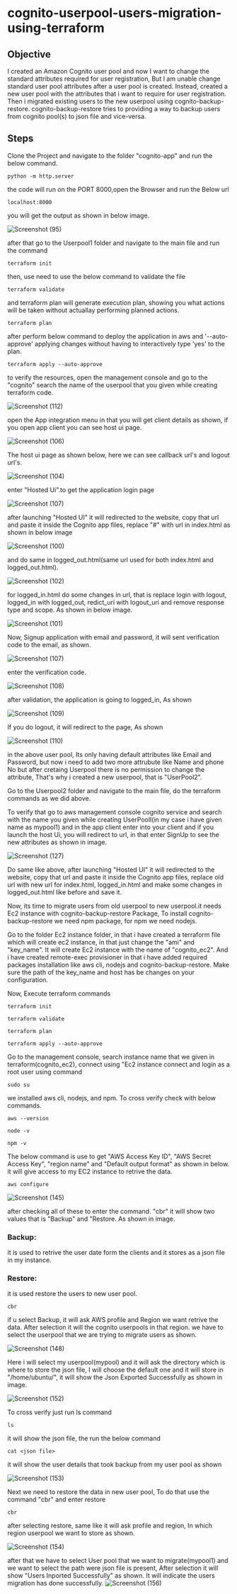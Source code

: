 # cognito-userpool-users-migration-using-terraform

## Objective
I created an Amazon Cognito user pool and now I want to change the standard attributes required for user registration, But I am unable change standard user pool attributes after a user pool is created. Instead, created a new user pool with the attributes that i want to require for user registration. Then i  migrated  existing users to the new userpool using cognito-backup-restore.
cognito-backup-restore tries to  providing a way to backup users from cognito pool(s) to json file and vice-versa.

## Steps

Clone the Project and navigate to the folder "cognito-app" and run the below command.
```t
python -m http.server 
```
the code will run on the PORT 8000,open the Browser and run the Below url
```t
localhost:8000
```
you will get the output as shown in below image.

![Screenshot (95)](https://user-images.githubusercontent.com/120295902/235646615-444e1946-0323-4395-9fac-0d55266d13d6.png)

after that go to the Userpool1 folder and navigate to the main file and run the command
```t
terraform init
```
then, use need to use the below command to validate the file
```t
terraform validate
```
and terraform plan will generate execution plan, showing you what actions will be taken without actuallay performing planned actions.
```t
terraform plan
```
after perform below command to deploy the application in aws and '--auto-approve' applying changes without having to interactively type 'yes' to the plan.
```t
terraform apply --auto-approve
```
to verify the resources, open the management console and go to the "cognito" search the name of the userpool that you given while creating terraform code.

![Screenshot (112)](https://user-images.githubusercontent.com/120295902/235833543-701fa476-af86-4e2f-88b1-c0553e4a602d.png)
 
 open the App integration menu in that you will get client details as shown, if you open app client you can see host ui page.
 
![Screenshot (106)](https://user-images.githubusercontent.com/120295902/235735658-8d887291-8903-4c34-a01c-e623d0a8aaa0.png)

The host ui page as shown below, here we can see callback url's and logout url's.

![Screenshot (104)](https://user-images.githubusercontent.com/120295902/235735667-8992eee2-d7dd-44ab-9702-85e56272d267.png)

enter "Hosted Ui".to get the application login page

![Screenshot (107)](https://user-images.githubusercontent.com/120295902/235735686-00932550-ff20-49eb-b475-e155bbed984b.png)

after launching "Hosted UI" it will redirected to the website, copy that url and paste it inside the Cognito app files, replace "#" with url in index.html
as shown in below image

![Screenshot (100)](https://user-images.githubusercontent.com/120295902/235729317-90441b7e-8859-4a6b-b343-2aaae7b733e0.png)

and do same in logged_out.html(same url used for both index.html and logged_out.html).

![Screenshot (102)](https://user-images.githubusercontent.com/120295902/235729341-80a18471-a6dc-4690-90ca-606b7d86db81.png)

for logged_in.html do some changes in url, that is replace login with logout, logged_in with logged_out, redict_uri with logout_uri and remove response type and scope. As shown in below image.

![Screenshot (101)](https://user-images.githubusercontent.com/120295902/235729327-838b19c6-7737-4cdb-8edf-202f523a8126.png)

Now, Signup application with email and password, it will sent verification code to the email, as shown.

![Screenshot (107)](https://user-images.githubusercontent.com/120295902/235737171-fbb61930-82e8-46f3-89e0-7fda2814734a.png)

enter the verification code.

![Screenshot (108)](https://user-images.githubusercontent.com/120295902/235737176-95e4bee9-a977-4fae-a0d2-6c87ff00b74b.png)

after validation, the application is going to logged_in, As shown

![Screenshot (109)](https://user-images.githubusercontent.com/120295902/235737180-c09e6ba9-401f-4f34-a59d-d57bb0ef6c6e.png)

If you do logout, it will redirect to the page, As shown

![Screenshot (110)](https://user-images.githubusercontent.com/120295902/235737187-15d02c48-8172-4b71-a04d-a43ca9b2644c.png)

in the above user pool, Its only having default attributes like Email and Password, but now i need to add two more attrubute like Name and phone No but after cretaing Userpool there is no permission to change the attribute, That's why i created a new userpool, that is "UserPool2".

Go to the Userpool2 folder and navigate to the main file, do the terraform commands as we did above.

To verify that go to aws management console cognito service and search with the name you given while creating UserPoolI(in my case i have given name as mypool1) and in the  app client enter into your client and if you launch the host Ui, you will redirect to url, in that enter SignUp to see the new attributes as shown in image.

![Screenshot (127)](https://user-images.githubusercontent.com/120295902/236803734-bc561cf4-36f7-41a5-a9ff-916ec8ab47bd.png)

 Do same like above, after launching "Hosted UI" it will redirected to the website, copy that url and paste it inside the Cognito app files, replace old url  with new url for index.html, logged_in.html and make some changes in logged_out.html like before and save it.
 
 Now, its time to migrate users from old userpool to new userpool.it needs Ec2 instance with cognito-backup-restore Package, To install cognito-backup-restore we need npm package, for   npm we need nodejs.
 
 Go to the folder Ec2 instance folder, in that i have created a terraform file which will create ec2 instance, in that just change the "ami" and "key_name". It will create Ec2 instance with  the  name of "cognito_ec2". And i have created remote-exec provisioner in that i have added required packages installation like aws cli, nodejs and cognito-backup-restore. Make sure the path of the key_name and host has be changes on your configuration.
 
Now, Execute terraform commands
```t
terraform init
```
```t
terraform validate
```
```t
terraform plan
```
```t
terraform apply --auto-approve
```
Go to the management console, search instance name that we given in terraform(cognito_ec2), connect using "Ec2 instance connect and login as a root user using command
```t
sudo su
```
we installed aws cli, nodejs, and npm. To cross verify check with below commands.
```t
aws --version
```
```t
node -v
```
```t
npm -v
```
The below command is use to get "AWS Access Key ID", "AWS Secret Access Key", "region name" and "Default output format" as shown in below. it will give access to my EC2 instance to retrive the data.
```t
aws configure
```
![Screenshot (145)](https://github.com/mugaliraghu/cognito-users-migration-using-terraform/assets/120295902/7bdab198-e4ca-4458-8146-cc4964ebce3a)

after checking all of these to enter the command. "cbr" it will show two values that is "Backup" and "Restore. As shown in image. 
### Backup: 
it is used to retrive the user date form the clients and it stores as a json file in my instance.
### Restore:
it is used restore the users to new user pool.

```t
cbr
```
if u select Backup, it will ask AWS profile and Region we want retrive the data. After selection it will the cognito userpools in that region. we have to select the userpool that we are trying to migrate users as shown.

![Screenshot (148)](https://github.com/mugaliraghu/cognito-users-migration-using-terraform/assets/120295902/58ddf9d1-1157-4c23-88b5-c252844e9564)

Here i will select my userpool(mypool) and  it will ask the directory which is where to store the json file, I will choose the default one and it will store in "/home/ubuntu/", it will show the  Json Exported Successfully as shown in image.

![Screenshot (152)](https://github.com/mugaliraghu/cognito-users-migration-using-terraform/assets/120295902/3f214aeb-d87a-48ad-b46f-c127332248fa)

To cross verify just run ls command
```t
ls
```
it will show the json file, the run the below command 
```t
cat <json file>
```
it will show the user details that took backup from my user pool as shown 

![Screenshot (153)](https://github.com/mugaliraghu/cognito-users-migration-using-terraform/assets/120295902/3a78388f-5ca9-470b-bd44-d020650bbbf3)

Next we need to restore the data in new user pool, To do that use the command "cbr" and enter restore
```t
cbr
```
after selecting restore, same like it will ask profile and region, In which region userpool we want to store as shown.

![Screenshot (154)](https://github.com/mugaliraghu/cognito-users-migration-using-terraform/assets/120295902/14e2d80b-98f7-4054-94a3-185efa61c452)

after that we have to select User pool that we want to migrate(mypool1) and we want to select the path were json file is present, After selection it will show "Users Inported Successfully" as shown.
It will indicate the users migration has done successfully.
![Screenshot (156)](https://github.com/mugaliraghu/cognito-users-migration-using-terraform/assets/120295902/58058713-dd9c-417c-930b-c0ac21a24455)
